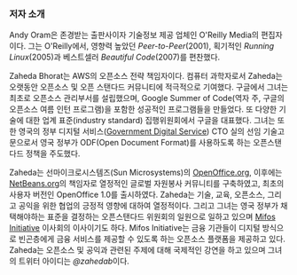 ﻿### 저자 소개

Andy Oram은 존경받는 출판사이자 기술정보 제공 업체인 O'Reilly Media의 편집자이다. 
그는 O'Reilly에서, 영향력 높았던 *Peer-to-Peer*(2001), 획기적인 *Running Linux*(2005)과 베스트셀러 *Beautiful Code*(2007)를 편찬했다.

Zaheda Bhorat는 AWS의 오픈소스 전략 책임자이다. 
컴퓨터 과학자로서 Zaheda는 오랫동안 오픈소스 및 오픈 스탠다드 커뮤니티에 적극적으로 기여했다. 
구글에서 그녀는 최초로 오픈소스 관리부서를 설립했으며, Google Summer of Code(역자 주, 구글의 오픈소스 여름 인턴 프로그램)을 포함한 성공적인 프로그램들을 만들었다. 
또 다양한 기술에 대한 업계 표준(industry standard) 집행위원회에서 구글을 대표했다. 
그녀는 또한 영국의 정부 디지털 서비스([Government Digital Service](https://www.gov.uk/)) CTO 실의 선임 기술고문으로서 영국 정부가 ODF(Open Document Format)를 사용하도록 하는 오픈스탠다드 정책을 주도했다.  

Zaheda는 선마이크로시스템즈(Sun Microsystems)의 [OpenOffice.org](http://www.openoffice.org/), 이후에는 [NetBeans.org](http://www.netbeans.org/)의 책임자로 열정적인 글로벌 자원봉사 커뮤니티를 구축하였고, 최초의 사용자 버전인 OpenOffice 1.0를 출시하였다.
Zaheda는 기술, 교육, 오픈소스, 그리고 공익을 위한 협업의 긍정적 영향에 대하여 열정적이다. 
그리고 그녀는 영국 정부가 채택해야하는 표준을 결정하는 오픈스탠다드 위원회의 일원으로 일하고 있으며 [Mifos Initiative](http://mifos.org/) 이사회의 이사이기도 하다. Mifos Initiative는 금융 기관들이 디지털 방식으로 빈곤층에게 금융 서비스를 제공할 수 있도록 하는 오픈소스 플랫폼을 제공하고 있다. 
Zaheda는 오픈소스 및 공익과 관련된 주제에 대해 국제적인 강연을 하고 있으며 그녀의 트위터 아이디는 *@zahedab*이다.

